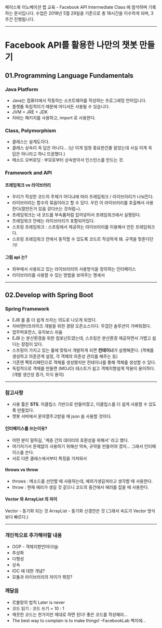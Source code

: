 
페이스북 이노베이션 랩 교육 - Facebook API Intermediate Class 에 참석하며 기록하는 문서입니다.
수업은 2018년 5월 29일을 기준으로 총 18시간을 이수하게 되며, 3주간 진행됩니다.

---

# Facebook API를 활용한 나만의 챗봇 만들기
## 01.Programming Language Fundamentals

### Java Platform
- Java는 컴퓨터에서 작동하는 소프트웨어를 작성하는 프로그래밍 언어입니다.
- 플랫폼 독립적이기 때문에 어디서든 사용될 수 있습니다.
- JVM = JRE + JDK
- 자바는 패키지를 사용하고, import 로 사용한다.

### Class, Polymorphism

- 클래스는 설계도이다.
- 클래스 상속이 꼭 답은 아니다... (난 이게 엄청 중요한건줄 알았는데 사실 이게 꼭 답은 아니라고 하니 뜨끔했다.)
- 메소드 오버로딩 : 부모로부터 상속받아서 인스턴스를 만드는 것.

### Framework and API
#### 프레임워크 vs 라이브러리 ####

- 우리가 작성한 코드의 주체가 어디냐에 따라 프레임워크 / 라이브러리가 나눠진다.
- 라이브러리는 함수의 묶음이라고 할 수 있다. 우린 이 라이브러리를 호출해서 사용한다(잘만든거 있음 갖다쓰는 것처럼~).
- 프레임워크는 내 코드를 부속품처럼 집어넣어서 프레임워크에서 실행된다.
- 프레임워크 안에는 라이브러리가 포함되어있다.
- 스프링 프레임워크 : 스프링에서 제공하는 라이브러리를 이용해서 만든 프레임워크다.
- 스프링 프레임워크 안에서 동작할 수 있도록 코드르 작성하게 돼. 규격을 맞춘다던가!

#### 그럼 api 는? ####

- 외부에서 사용되고 있는 라이브러리의 사용방식을 정의하는 인터페이스
- 라이브러리를 사용할 수 있는 방법을 보여주는 명세서

---

## 02.Develop with Spring Boot

### Spring Framework

- EJB 를 좀 더 쉽게 쓰자는 의도로 나오게 되었다.
- 자바엔터프라이즈 개발을 위한 경량 오픈소스이다. 무겁던 솔루션이 가벼워졌다.
- 업무퍼포먼스, 유지보스 쉬움
- EJB 는 분산환경을 위한 컴포넌트였는데, 스프링은 분산환경 제공하면서 가볍고 쉽다는 장점이 있다.
- 스프링이 가지고 있는 룰에 맞춰서 개발하게 되면 **컨테이너**가 실행해준다. (객체를 생성하고 의존관계 설정, 각 객체의 의존성 관리를 해주는 등)
- 기존엔 팩토리패턴으로 객체를 생성했지만 컨테이너를 통해 객체를 생성할 수 있다.
- 독립적으로 객체를 만들면 (MOJO) 테스트가 쉽고 객체지향설계 적용이 용이하다.(개발 생산성 증가, 이식 용이)

---

### 참고사항 ###

- 사용 툴은 **STS**. 이클립스 기반으로 만들어졌고, 이클립스를 더 쉽게 사용할 수 있도록 만들었다.
- 챗봇 서버에서 문자열주고받을 때 json 을 사용할 것이다.

#### 인터페이스를 쓰는이유? ####

- 어떤 분이 말하길, '계층 간의 데이터의 호환성을 위해서' 라고 했다.
- 여기저기서 문제없이 사용하기 위해선 약속, 규약을 만들어야 겠지... 그래서 인터페이스를 쓴다.
- 서로 다른 클래스에서부터 특징을 가져와서 

#### throws vs throw
- throws : 메소드를 선언할 때 사용하는데, 예외가생길꺼라고 생각할 때 사용한다.
- throw : 현재 에러가 생길 것 같으니 코드의 중간에서 에러를 잡을 때 사용한다.

#### Vector 와 ArrayList 의 차이 ####
Vector - 동기화 되는 것
ArrayList - 동기화 신경안쓴 것 (그래서 속도가 Vector 방식보다 빠르다.)

---

### 개인적으로 추가해야할 내용 ###

- OOP - 객체지향언어다!@
- 추상화
- 다형성
- 상속
- IOC 에 대한 개념?
- 모듈과 라이브러리의 차이가 뭐징?

### 깨달음 ###

- 르블랑의 법칙 Later is never
- 코드 읽기 : 코드 쓰기 = 10 : 1
- 깨끗한 코드는 한가지만 제대로 하면 된다! 좋은 코드를 작성해라…
- The best way to complain is to make things! -FacebookLab 벽지에...
